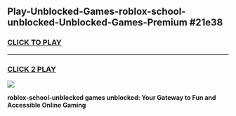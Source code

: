 
## Play-Unblocked-Games-roblox-school-unblocked-Unblocked-Games-Premium #21e38
<h3>
<a href="https://premium.freeplayer.one?title=roblox-school-unblocked&ref=12M">CLICK TO PLAY</a></h3>
<hr>

<h3>
<a href="https://premium.freeplayer.one?title=roblox-school-unblocked&ref=12M">CLICK 2 PLAY</a>
  
</h3>

<a href="https://premium.freeplayer.one?title=roblox-school-unblocked&ref=12M"><img src="https://clearcache.store/games.png"></a>


**roblox-school-unblocked games unblocked: Your Gateway to Fun and Accessible Online Gaming**

